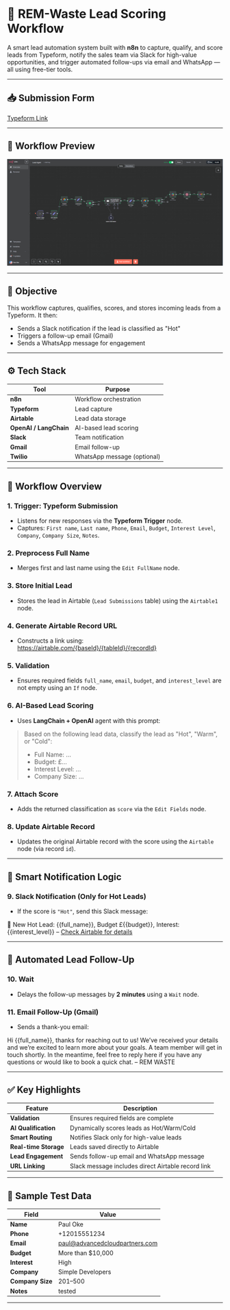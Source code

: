 # 🧾 REM-Waste Lead Scoring Workflow

A smart lead automation system built with **n8n** to capture, qualify, and score leads from Typeform, notify the sales team via Slack for high-value opportunities, and trigger automated follow-ups via email and WhatsApp — all using free-tier tools.

---

## 📥 Submission Form  
[Typeform Link](https://form.typeform.com/to/a0Ol7Z89)

---

## 🧩 Workflow Preview

![Lead Scoring Workflow in n8n](https://github.com/Paul-Tobiloba/REM-Waste/blob/a602b11fd8830b5acd1e9229a8d14530b51532ee/Screenshot%202025-07-03%20235733.png)

---

## 🎯 Objective

This workflow captures, qualifies, scores, and stores incoming leads from a Typeform. It then:
- Sends a Slack notification if the lead is classified as "Hot"
- Triggers a follow-up email (Gmail)
- Sends a WhatsApp message for engagement

---

## ⚙️ Tech Stack

| Tool         | Purpose                          |
|--------------|----------------------------------|
| **n8n**      | Workflow orchestration           |
| **Typeform** | Lead capture                     |
| **Airtable** | Lead data storage                |
| **OpenAI / LangChain** | AI-based lead scoring     |
| **Slack**    | Team notification                |
| **Gmail**    | Email follow-up                  |
| **Twilio**   | WhatsApp message (optional)      |

---

## 🔄 Workflow Overview

### 1. Trigger: Typeform Submission
- Listens for new responses via the **Typeform Trigger** node.
- Captures: `First name`, `Last name`, `Phone`, `Email`, `Budget`, `Interest Level`, `Company`, `Company Size`, `Notes`.

### 2. Preprocess Full Name
- Merges first and last name using the `Edit FullName` node.

### 3. Store Initial Lead
- Stores the lead in Airtable (`Lead Submissions` table) using the `Airtable1` node.

### 4. Generate Airtable Record URL
- Constructs a link using:
https://airtable.com/{baseId}/{tableId}/{recordId}


### 5. Validation
- Ensures required fields `full_name`, `email`, `budget`, and `interest_level` are not empty using an `If` node.

### 6. AI-Based Lead Scoring
- Uses **LangChain + OpenAI** agent with this prompt:
> Based on the following lead data, classify the lead as "Hot", "Warm", or "Cold":
> - Full Name: …
> - Budget: £…
> - Interest Level: …
> - Company Size: …

### 7. Attach Score
- Adds the returned classification as `score` via the `Edit Fields` node.

### 8. Update Airtable Record
- Updates the original Airtable record with the score using the `Airtable` node (via record `id`).

---

## 🔔 Smart Notification Logic

### 9. Slack Notification (Only for Hot Leads)
- If the score is `"Hot"`, send this Slack message:

🚨 New Hot Lead: {{full_name}}, Budget £{{budget}}, Interest: {{interest_level}} – [Check Airtable for details](airtable_url)

---

## 💬 Automated Lead Follow-Up

### 10. Wait
- Delays the follow-up messages by **2 minutes** using a `Wait` node.

### 11. Email Follow-Up (Gmail)
- Sends a thank-you email:

Hi {{full_name}}, thanks for reaching out to us!
We’ve received your details and we’re excited to learn more about your goals.
A team member will get in touch shortly. In the meantime, feel free to reply here if you have any questions or would like to book a quick chat.
– REM WASTE


---

## ✅ Key Highlights

| Feature             | Description                                            |
|---------------------|--------------------------------------------------------|
| **Validation**      | Ensures required fields are complete                   |
| **AI Qualification**| Dynamically scores leads as Hot/Warm/Cold             |
| **Smart Routing**   | Notifies Slack only for high-value leads              |
| **Real-time Storage** | Leads saved directly to Airtable                    |
| **Lead Engagement** | Sends follow-up email and WhatsApp message            |
| **URL Linking**     | Slack message includes direct Airtable record link    |

---

## 🧪 Sample Test Data

| Field           | Value                          |
|------------------|-------------------------------|
| **Name**         | Paul Oke                      |
| **Phone**        | +12015551234                  |
| **Email**        | paul@advancedcloudpartners.com |
| **Budget**       | More than $10,000             |
| **Interest**     | High                          |
| **Company**      | Simple Developers             |
| **Company Size** | 201–500                       |
| **Notes**        | tested                        |

---



